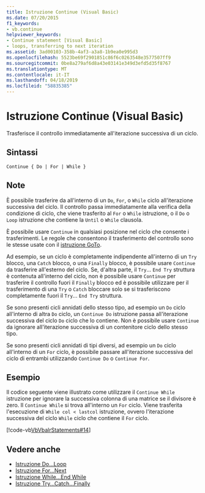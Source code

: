 ```yaml
---
title: Istruzione Continue (Visual Basic)
ms.date: 07/20/2015
f1_keywords:
- vb.continue
helpviewer_keywords:
- Continue statement [Visual Basic]
- loops, transferring to next iteration
ms.assetid: 3ad00103-358b-4af3-a3a8-1b9ea0e995d3
ms.openlocfilehash: 5523be69f2901851c86f6c0263548e3577507ff9
ms.sourcegitcommit: 0be8a279af6d8a43e03141e349d3efd5d35f8767
ms.translationtype: MT
ms.contentlocale: it-IT
ms.lasthandoff: 04/18/2019
ms.locfileid: "58835385"
---
```

# <a name="continue-statement-visual-basic"></a>Istruzione Continue (Visual Basic)
Trasferisce il controllo immediatamente all'iterazione successiva di un ciclo.  
  
## <a name="syntax"></a>Sintassi  
  
```  
Continue { Do | For | While }  
```  
  
## <a name="remarks"></a>Note  
 È possibile trasferire da all'interno di un `Do`, `For`, o `While` ciclo all'iterazione successiva del ciclo. Il controllo passa immediatamente alla verifica della condizione di ciclo, che viene trasferito al `For` o `While` istruzione, o il `Do` o `Loop` istruzione che contiene la `Until` o `While` clausola.  
  
 È possibile usare `Continue` in qualsiasi posizione nel ciclo che consente i trasferimenti. Le regole che consentono il trasferimento del controllo sono le stesse usate con il [istruzione GoTo](../../../visual-basic/language-reference/statements/goto-statement.md).  
  
 Ad esempio, se un ciclo è completamente indipendente all'interno di un `Try` blocco, una `Catch` blocco, o una `Finally` blocco, è possibile usare `Continue` da trasferire all'esterno del ciclo. Se, d'altra parte, il `Try`... `End Try` struttura è contenuta all'interno del ciclo, non è possibile usare `Continue` per trasferire il controllo fuori il `Finally` blocco ed è possibile utilizzare per il trasferimento di una `Try` o `Catch` bloccare solo se si trasferiscono completamente fuori il `Try`... `End Try` struttura.  
  
 Se sono presenti cicli annidati dello stesso tipo, ad esempio un `Do` ciclo all'interno di altra `Do` ciclo, un `Continue Do` istruzione passa all'iterazione successiva del ciclo `Do` ciclo che lo contiene. Non è possibile usare `Continue` da ignorare all'iterazione successiva di un contenitore ciclo dello stesso tipo.  
  
 Se sono presenti cicli annidati di tipi diversi, ad esempio un `Do` ciclo all'interno di un `For` ciclo, è possibile passare all'iterazione successiva del ciclo di entrambi utilizzando `Continue Do` o `Continue For`.  
  
## <a name="example"></a>Esempio  
 Il codice seguente viene illustrato come utilizzare il `Continue While` istruzione per ignorare la successiva colonna di una matrice se il divisore è zero. Il `Continue While` si trova all'interno un `For` ciclo. Viene trasferita l'esecuzione di `While col < lastcol` istruzione, ovvero l'iterazione successiva del ciclo `While` ciclo che contiene il `For` ciclo.  
  
 [!code-vb[VbVbalrStatements#14](~/samples/snippets/visualbasic/VS_Snippets_VBCSharp/VbVbalrStatements/VB/Class1.vb#14)]  
  
## <a name="see-also"></a>Vedere anche

- [Istruzione Do...Loop](../../../visual-basic/language-reference/statements/do-loop-statement.md)
- [Istruzione For...Next](../../../visual-basic/language-reference/statements/for-next-statement.md)
- [Istruzione While...End While](../../../visual-basic/language-reference/statements/while-end-while-statement.md)
- [Istruzione Try...Catch...Finally](../../../visual-basic/language-reference/statements/try-catch-finally-statement.md)
